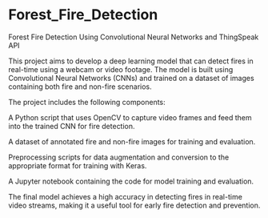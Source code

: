 # Forest_Fire_Detection
Forest Fire Detection Using Convolutional Neural Networks and ThingSpeak API

This project aims to develop a deep learning model that can detect fires in real-time using a webcam or video footage. The model is built using Convolutional Neural Networks (CNNs) and trained on a dataset of images containing both fire and non-fire scenarios.

The project includes the following components:

  A Python script that uses OpenCV to capture video frames and feed them into the trained CNN for fire detection.

  A dataset of annotated fire and non-fire images for training and evaluation.
  
  Preprocessing scripts for data augmentation and conversion to the appropriate format for training with Keras.

  A Jupyter notebook containing the code for model training and evaluation.

  The final model achieves a high accuracy in detecting fires in real-time video streams, making it a useful tool for early fire detection and prevention.

